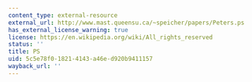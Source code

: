 ```yaml
---
content_type: external-resource
external_url: http://www.mast.queensu.ca/~speicher/papers/Peters.ps
has_external_license_warning: true
license: https://en.wikipedia.org/wiki/All_rights_reserved
status: ''
title: PS
uid: 5c5e78f0-1821-4143-a46e-d920b9411157
wayback_url: ''
---
```

